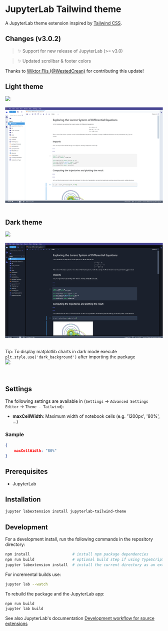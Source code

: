 # JupyterLab Tailwind theme

A JupyterLab theme extension inspired by [Tailwind CSS](https://tailwindcss.com/).

## Changes (v3.0.2)
> ✨ Support for new release of JupyterLab (>= v3.0)

> ✨ Updated scrollbar & footer colors

Thanks to [Wiktor Flis (@WestedCrean)](https://github.com/WestedCrean) for contributing this update!

## Light theme
![](style/images/jupyterlab-tailwind-launcher-screen-light.png)
</br>
</br>
![](style/images/jupyterlab-tailwind-notebook-example-light.png)
</br>
</br>
## Dark theme
![](style/images/jupyterlab-tailwind-launcher-screen-dark.png)
</br>
</br>
![](style/images/jupyterlab-tailwind-notebook-example-dark.png)
</br>
</br>

Tip: To display matplotlib charts in dark mode execute `plt.style.use('dark_background')` after importing the package
</br>
![](style/images/matplotlib-tip-dark.png)
</br>
</br>
</br>

## Settings
The following settings are available in (`Settings` -> `Advanced Settings Editor` -> `Theme - Tailwind`):
- **maxCellWidth**: Maximum width of notebook cells (e.g. '1200px', '80%', ...)
### Sample
```json
{
    maxCellWidth: "80%"
}
```

## Prerequisites

* JupyterLab

## Installation

```bash
jupyter labextension install jupyterlab-tailwind-theme
```

## Development

For a development install, run the following commands in the repository directory:

```bash
npm install                   # install npm package dependencies
npm run build                 # optional build step if using TypeScript, babel, etc.
jupyter labextension install  # install the current directory as an extension
```

For incremental builds use:
```bash
jupyter lab --watch
```

To rebuild the package and the JupyterLab app:

```bash
npm run build
jupyter lab build
```

See also JupyterLab's documentation [Development workflow for source extensions](https://jupyterlab.readthedocs.io/en/stable/extension/extension_dev.html#development-workflow-for-source-extensions)
